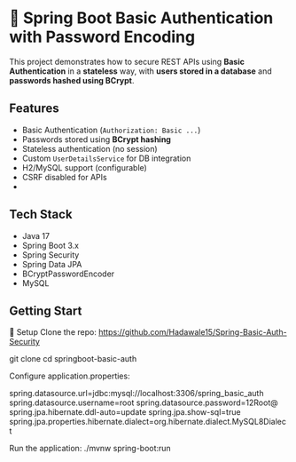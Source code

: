 # 🔐 Spring Boot Basic Authentication with Password Encoding

This project demonstrates how to secure REST APIs using **Basic Authentication** in a **stateless** way, with **users stored in a database** and **passwords hashed using BCrypt**.

## Features

- Basic Authentication (`Authorization: Basic ...`)
- Passwords stored using **BCrypt hashing**
- Stateless authentication (no session)
- Custom `UserDetailsService` for DB integration
- H2/MySQL support (configurable)
- CSRF disabled for APIs
- 
## Tech Stack

- Java 17
- Spring Boot 3.x
- Spring Security
- Spring Data JPA
- BCryptPasswordEncoder
- MySQL

 ## Getting Start
🔧 Setup
Clone the repo:
https://github.com/Hadawale15/Spring-Basic-Auth-Security

git clone
cd springboot-basic-auth

Configure application.properties:

spring.datasource.url=jdbc:mysql://localhost:3306/spring_basic_auth 
spring.datasource.username=root 
spring.datasource.password=12Root@ 
spring.jpa.hibernate.ddl-auto=update 
spring.jpa.show-sql=true 
spring.jpa.properties.hibernate.dialect=org.hibernate.dialect.MySQL8Dialect 

Run the application:
./mvnw spring-boot:run

